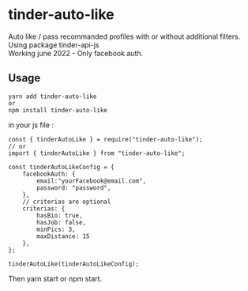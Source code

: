 # tinder-auto-like

Auto like / pass recommanded profiles with or without additional filters.<br />
Using package tinder-api-js<br />
Working june 2022 - Only facebook auth.<br />

## Usage

    yarn add tinder-auto-like
    or
    npm install tinder-auto-like

in your js file :

    const { tinderAutoLike } = require("tinder-auto-like");
    // or
    import { tinderAutoLike } from "tinder-auto-like";

    const tinderAutoLikeConfig = {
        facebookAuth: {
            email:"yourFacebook@email.com",
            password: "password",
        },
        // criterias are optional
        criterias: {
            hasBio: true,
            hasJob: false,
            minPics: 3,
            maxDistance: 15
        },
    };

    tinderAutoLike(tinderAutoLikeConfig);

Then yarn start or npm start.
